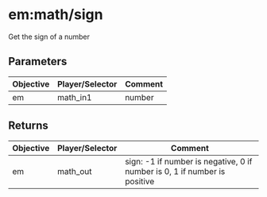 # em:math/sign

Get the sign of a number

## Parameters

| Objective | Player/Selector | Comment |
| --------- | --------------- | ------- |
| em        | math_in1        | number  |

## Returns

| Objective | Player/Selector | Comment                                                                   |
| --------- | --------------- | ------------------------------------------------------------------------- |
| em        | math_out        | sign: -1 if number is negative, 0 if number is 0, 1 if number is positive |
